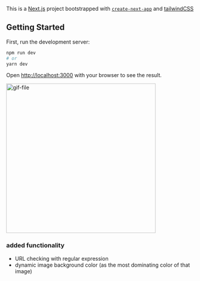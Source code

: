 This is a [Next.js](https://nextjs.org/) project bootstrapped with [`create-next-app`](https://github.com/vercel/next.js/tree/canary/packages/create-next-app) and [tailwindCSS](https://tailwindcss.com/)

## Getting Started

First, run the development server:

```bash
npm run dev
# or
yarn dev
```

Open [http://localhost:3000](http://localhost:3000) with your browser to see the result.

<img src="https://media.giphy.com/media/IlP2KbR1RAfedMGZwj/giphy.gif" alt="gif-file" width="400px"/>


### added functionality

- URL checking with regular expression
- dynamic image background color (as the most dominating color of that image)
